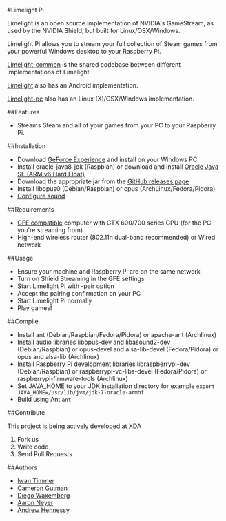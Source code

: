 #Limelight Pi

Limelight is an open source implementation of NVIDIA's GameStream, as used by the NVIDIA Shield,
but built for Linux/OSX/Windows.

Limelight Pi allows you to stream your full collection of Steam games from
your powerful Windows desktop to your Raspberry Pi.

[Limelight-common](https://github.com/limelight-stream/limelight-common) is the shared codebase between
different implementations of Limelight

[Limelight](https://github.com/cgutman/limelight) also has an Android
implementation.

[Limelight-pc](https://github.com/limelight-stream/limelight-pc) also has an Linux (X)/OSX/Windows
implementation.

##Features

* Streams Steam and all of your games from your PC to your Raspberry Pi.

##Installation

* Download [GeForce Experience](http://www.geforce.com/geforce-experience) and install on your Windows PC
* Install oracle-java8-jdk (Raspbian) or download and install [Oracle Java SE (ARM v6 Hard Float)](http://www.oracle.com/technetwork/java/javase/downloads/jdk8-arm-downloads-2187472.html)
* Download the appropriate jar from the [GitHub releases page](https://github.com/irtimmer/limelight-pi/releases)
* Install libopus0 (Debian/Raspbian) or opus (ArchLinux/Fedora/Pidora)
* [Configure sound](http://elinux.org/R-Pi_Troubleshooting#Sound)

##Requirements

* [GFE compatible](http://shield.nvidia.com/play-pc-games/) computer with GTX 600/700 series GPU (for the PC you're streaming from)
* High-end wireless router (802.11n dual-band recommended) or Wired network

##Usage

* Ensure your machine and Raspberry Pi are on the same network
* Turn on Shield Streaming in the GFE settings
* Start Limelight Pi with -pair option
* Accept the pairing confirmation on your PC
* Start Limelight Pi normally
* Play games!

##Compile

* Install ant (Debian/Raspbian/Fedora/Pidora) or apache-ant (Archlinux)
* Install audio libraries libopus-dev and libasound2-dev (Debian/Raspbian) or opus-devel and alsa-lib-devel (Fedora/Pidora) or opus and alsa-lib (Archlinux)
* Install Raspberry Pi development libraries libraspberrypi-dev (Debian/Raspbian) or raspberrypi-vc-libs-devel (Fedora/Pidora) or raspberrypi-firmware-tools (Archlinux)
* Set JAVA_HOME to your JDK installation directory for example ``export JAVA_HOME=/usr/lib/jvm/jdk-7-oracle-armhf``
* Build using Ant ``ant``

##Contribute

This project is being actively developed at [XDA](http://forum.xda-developers.com/showthread.php?t=2505510)

1. Fork us
2. Write code
3. Send Pull Requests

##Authors

* [Iwan Timmer](https://github.com/irtimmer)
* [Cameron Gutman](https://github.com/cgutman)  
* [Diego Waxemberg](https://github.com/dwaxemberg)  
* [Aaron Neyer](https://github.com/Aaronneyer)  
* [Andrew Hennessy](https://github.com/yetanothername)
